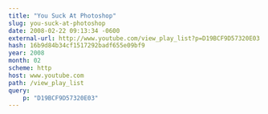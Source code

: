 ```yaml
---
title: "You Suck At Photoshop"
slug: you-suck-at-photoshop
date: 2008-02-22 09:13:34 -0600
external-url: http://www.youtube.com/view_play_list?p=D19BCF9D57320E03
hash: 16b9d84b34cf1517292badf655e09bf9
year: 2008
month: 02
scheme: http
host: www.youtube.com
path: /view_play_list
query:
    p: "D19BCF9D57320E03"
---
```



